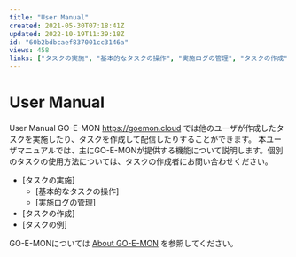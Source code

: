 ```yaml
---
title: "User Manual"
created: 2021-05-30T07:18:41Z
updated: 2022-10-19T11:39:18Z
id: "60b2bdbcaef837001cc3146a"
views: 458
links: ["タスクの実施", "基本的なタスクの操作", "実施ログの管理", "タスクの作成", "タスクの例", "about_go-e-mon"]
---
```


# User Manual

User Manual
GO-E-MON https://goemon.cloud では他のユーザが作成したタスクを実施したり、タスクを作成して配信したりすることができます。
本ユーザマニュアルでは、主にGO-E-MONが提供する機能について説明します。個別のタスクの使用方法については、タスクの作成者にお問い合わせください。

- [タスクの実施]
  - [基本的なタスクの操作]
  - [実施ログの管理]
- [タスクの作成]
- [タスクの例]

GO-E-MONについては [About GO-E-MON](About_GO-E-MON.md) を参照してください。
